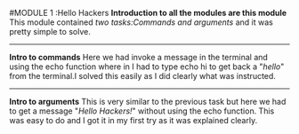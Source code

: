 #MODULE 1 :Hello Hackers
**Introduction to all the modules are this module**
This module contained _two tasks:Commands and arguments_ and it was pretty simple to solve. 

****
**Intro to commands**
Here we had invoke a message in the terminal and using the echo function where in I had to type echo hi to get back a "_hello_" from the terminal.I solved this easily as I did clearly what was instructed.
****
**Intro to arguments**
This is very similar to the previous task but here we had to get a message "_Hello Hackers!_" without using the echo function.
This was easy to do and I got it in my first try as it was explained clearly.
